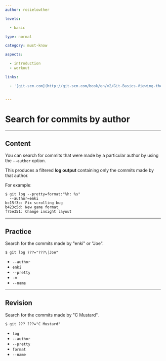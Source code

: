 ```yaml
---
author: rosielowther

levels:

  - basic

type: normal

category: must-know

aspects:

  - introduction
  - workout

links:

  - '[git-scm.com](http://git-scm.com/book/en/v2/Git-Basics-Viewing-the-Commit-History){website}'


---
```


# Search for commits by author

---
## Content

You can search for commits that were made by a particular author by using the `--author` option. 

This produces a filtered **log output** containing only the commits made by that author.

For example:
```
$ git log --pretty=format:"%h: %s" 
  --author=enki 
bc15f3c: Fix scrolling bug
b423c5d: New game format
f75e351: Change insight layout
```

---
## Practice

Search for the commits made by "enki" or "Joe".
```
$ git log ???="???\|Joe"
```

* `--author`
* `enki`
* `--pretty`
* `-m`
* `--name`

---
## Revision

Search for the commits made by "C Mustard".
```
$ git ??? ???="C Mustard"
```

* `log`
* `--author`
* `--pretty`
* `format`
* `--name`

 
